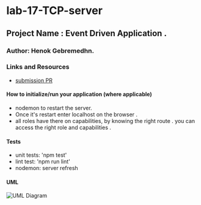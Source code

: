 # lab-17-TCP-server

## Project Name : Event Driven Application .

### Author: Henok Gebremedhn.

### Links and Resources

- [submission PR](https://github.com/henok-401-javascript/lab-17-TCP-server/pull/2)

#### How to initialize/run your application (where applicable)

- nodemon to restart the server.
- Once it's restart enter localhost on the browser .
- all roles have there on capabilities, by knowing the right route . you can access the right role and capabilities .

#### Tests

- unit tests: 'npm test'
- lint test: 'npm run lint'
- nodemon: server refresh

#### UML

![UML Diagram](git)

